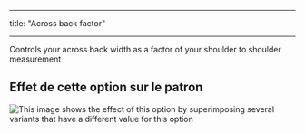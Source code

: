 - - -
title: "Across back factor"
- - -

Controls your across back width as a factor of your shoulder to shoulder measurement

## Effet de cette option sur le patron

![This image shows the effect of this option by superimposing several variants that have a different value for this option](yuri_acrossbackfactor_sample.svg "Effect of this option on the pattern")
